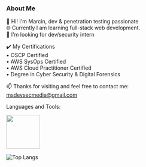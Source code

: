 ### About Me 

🔭 Hi! I'm Marcin, dev & penetration testing passionate   
🌐 Currently I am learning full-stack web development.  
💼 I'm looking for dev/security intern  
  
✔️ My Certifications  
• OSCP Certified  
• AWS SysOps Certified  
• AWS Cloud Practitioner Certified  
• Degree in Cyber Security & Digital Forensics  
      
📫 Thanks for visiting and feel free to contact me: msdevsecmedia@gmail.com

Languages and Tools:  
  
<img src="https://github.com/msdevsec/msdevsec/blob/main/assets/63856206/135c31a7-5c1c-435e-9734-3589ff1bbc50" width="90" height="90">

![Top Langs](https://github-readme-stats.vercel.app/api/top-langs/?username=msdevsec&layout=compact)

